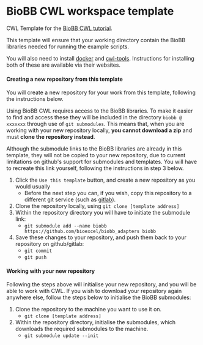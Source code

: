 # BioBB CWL workspace template

CWL Template for the [BioBB CWL tutorial](https://biobb-wf-cwl-tutorial.readthedocs.io/en/latest/).

This template will ensure that your working directory contain the BioBB libraries needed for running
the example scripts.

You will also need to install [docker](https://www.docker.com/) and [cwl-tools](https://github.com/common-workflow-language/cwltool).
Instructions for installing both of these are available via their websites.

#### Creating a new repository from this template

You will create a new repository for your work from this template, following the instructions below.

Using BioBB CWL requires access to the BioBB libraries. To make it easier to find and access these
they will be included in the directory `biobb @ xxxxxxx` through use of `git submodules`.
This means that, when you are working with your new repository locally, **you cannot download 
a zip** and must **clone the repository instead**. 

Although the submodule links to the BioBB libraries are already in this template, they will not be 
copied to your new repository, due to current limitations on github's support for submodules and
templates. You will have to recreate this link yourself, following the instructions in step 3 below.

1. Click the `Use this template` button, and create a new repository as you would usually
   * Before the next step you can, if you wish, copy this repository to a different git service (such as [gitlab](https://gitlab.com/)).  
2. Clone the repository locally, using `git clone [template address]`
3. Within the repository directory you will have to initiate the submodule link:
   * `git submodule add --name biobb https://github.com/bioexcel/biobb_adapters biobb` 
4. Save these changes to your repository, and push them back to your repository on github/gitlab:
   * `git commit`
   * `git push`


#### Working with your new repository

Following the steps above will initialise your new repository, and you will be able to work with CWL.
If you wish to download your repository again anywhere else, follow the steps below to initialise the
BioBB submodules:

1. Clone the repository to the machine you want to use it on.
   * `git clone [template address]`
2. Within the repository directory, initialise the submodules, which downloads the required submodules to the machine.
   * `git submodule update --init`

